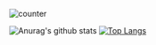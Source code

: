 ![counter](https://enmlebrrkhwcdjq.m.pipedream.net)


![Anurag's github stats](https://github-readme-stats.vercel.app/api?username=skyhustle&show_icons=true&count_private=true&locale=en&layout=compact)
[![Top Langs](https://github-readme-stats.vercel.app/api/top-langs/?username=skyhustle&langs_count=6)](https://github.com/anuraghazra/github-readme-stats)


<!--
**SkyHustle/SkyHustle** is a ✨ _special_ ✨ repository because its `README.md` (this file) appears on your GitHub profile.

Here are some ideas to get you started:

- 🔭 I’m currently working on ...
- 🌱 I’m currently learning ...
- 👯 I’m looking to collaborate on ...
- 🤔 I’m looking for help with ...
- 💬 Ask me about ...
- 📫 How to reach me: ...
- 😄 Pronouns: ...
- ⚡ Fun fact: ...
-->
